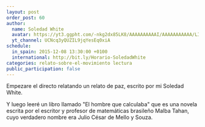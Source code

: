 ```yaml
---
layout: post
order_post: 60
author:
  name: Soledad White
  avatar: https://yt3.ggpht.com/-nkg2dx85LK8/AAAAAAAAAAI/AAAAAAAAAAA/LIP3NH_7TY0/s88-c-k-no/photo.jpg
  yt_channel: UCNcq3yQUZIL9jqYesEq0xiA
schedule:
  in_spain: 2015-12-08 13:30:00 +0100
  international: http://bit.ly/Horario-SoledadWhite
categories: relato-sobre-el-movimiento lectura
public_participation: false
---
```

Empezare el directo relatando un relato de paz, escrito por mi Soledad White.

Y luego leeré un libro llamado "El hombre que calculaba" que es una novela escrita
por el escritor y profesor de matemáticas brasileño Malba Tahan, cuyo verdadero nombre
era Julio César de Mello y Souza.
